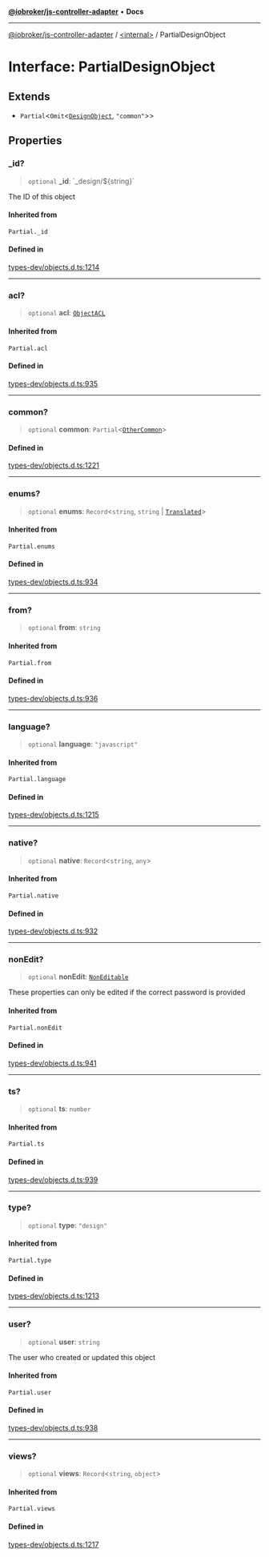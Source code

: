 [**@iobroker/js-controller-adapter**](../../README.md) • **Docs**

***

[@iobroker/js-controller-adapter](../../globals.md) / [\<internal\>](../README.md) / PartialDesignObject

# Interface: PartialDesignObject

## Extends

- `Partial`\<`Omit`\<[`DesignObject`](DesignObject.md), `"common"`\>\>

## Properties

### \_id?

> `optional` **\_id**: \`\_design/$\{string\}\`

The ID of this object

#### Inherited from

`Partial._id`

#### Defined in

[types-dev/objects.d.ts:1214](https://github.com/ioBroker/ioBroker.js-controller/blob/77e3ad19ba544ef59ab9929a52ba17e35b9cc80a/packages/types-dev/objects.d.ts#L1214)

***

### acl?

> `optional` **acl**: [`ObjectACL`](ObjectACL.md)

#### Inherited from

`Partial.acl`

#### Defined in

[types-dev/objects.d.ts:935](https://github.com/ioBroker/ioBroker.js-controller/blob/77e3ad19ba544ef59ab9929a52ba17e35b9cc80a/packages/types-dev/objects.d.ts#L935)

***

### common?

> `optional` **common**: `Partial`\<[`OtherCommon`](OtherCommon.md)\>

#### Defined in

[types-dev/objects.d.ts:1221](https://github.com/ioBroker/ioBroker.js-controller/blob/77e3ad19ba544ef59ab9929a52ba17e35b9cc80a/packages/types-dev/objects.d.ts#L1221)

***

### enums?

> `optional` **enums**: `Record`\<`string`, `string` \| [`Translated`](../type-aliases/Translated.md)\>

#### Inherited from

`Partial.enums`

#### Defined in

[types-dev/objects.d.ts:934](https://github.com/ioBroker/ioBroker.js-controller/blob/77e3ad19ba544ef59ab9929a52ba17e35b9cc80a/packages/types-dev/objects.d.ts#L934)

***

### from?

> `optional` **from**: `string`

#### Inherited from

`Partial.from`

#### Defined in

[types-dev/objects.d.ts:936](https://github.com/ioBroker/ioBroker.js-controller/blob/77e3ad19ba544ef59ab9929a52ba17e35b9cc80a/packages/types-dev/objects.d.ts#L936)

***

### language?

> `optional` **language**: `"javascript"`

#### Inherited from

`Partial.language`

#### Defined in

[types-dev/objects.d.ts:1215](https://github.com/ioBroker/ioBroker.js-controller/blob/77e3ad19ba544ef59ab9929a52ba17e35b9cc80a/packages/types-dev/objects.d.ts#L1215)

***

### native?

> `optional` **native**: `Record`\<`string`, `any`\>

#### Inherited from

`Partial.native`

#### Defined in

[types-dev/objects.d.ts:932](https://github.com/ioBroker/ioBroker.js-controller/blob/77e3ad19ba544ef59ab9929a52ba17e35b9cc80a/packages/types-dev/objects.d.ts#L932)

***

### nonEdit?

> `optional` **nonEdit**: [`NonEditable`](NonEditable.md)

These properties can only be edited if the correct password is provided

#### Inherited from

`Partial.nonEdit`

#### Defined in

[types-dev/objects.d.ts:941](https://github.com/ioBroker/ioBroker.js-controller/blob/77e3ad19ba544ef59ab9929a52ba17e35b9cc80a/packages/types-dev/objects.d.ts#L941)

***

### ts?

> `optional` **ts**: `number`

#### Inherited from

`Partial.ts`

#### Defined in

[types-dev/objects.d.ts:939](https://github.com/ioBroker/ioBroker.js-controller/blob/77e3ad19ba544ef59ab9929a52ba17e35b9cc80a/packages/types-dev/objects.d.ts#L939)

***

### type?

> `optional` **type**: `"design"`

#### Inherited from

`Partial.type`

#### Defined in

[types-dev/objects.d.ts:1213](https://github.com/ioBroker/ioBroker.js-controller/blob/77e3ad19ba544ef59ab9929a52ba17e35b9cc80a/packages/types-dev/objects.d.ts#L1213)

***

### user?

> `optional` **user**: `string`

The user who created or updated this object

#### Inherited from

`Partial.user`

#### Defined in

[types-dev/objects.d.ts:938](https://github.com/ioBroker/ioBroker.js-controller/blob/77e3ad19ba544ef59ab9929a52ba17e35b9cc80a/packages/types-dev/objects.d.ts#L938)

***

### views?

> `optional` **views**: `Record`\<`string`, `object`\>

#### Inherited from

`Partial.views`

#### Defined in

[types-dev/objects.d.ts:1217](https://github.com/ioBroker/ioBroker.js-controller/blob/77e3ad19ba544ef59ab9929a52ba17e35b9cc80a/packages/types-dev/objects.d.ts#L1217)
